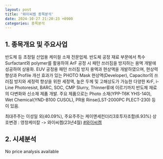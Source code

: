 ```yaml
---
layout: post
title: '와이씨켐 종목분석'
date: 2024-10-27 21:20:23 +0900
categories: 종목분석
---
```


## 1. 종목개요 및 주요사업

반도체 등 초정밀 산업용 케미컬 소재 전문업체. 반도체 공정 재료 부문에서 특수 Surfactant와 polymer를 활용하여 ArF 공정 시 패턴 쓰러짐을 방지하는 용액 개발에 성공하여 상용화. EUV 공정용 패턴 쓰러짐 방지 용액과 현상액을 개발하였으며, 현상력 향상과 Profile 개선 효과가 있는 PHOTO Mask 현상액(Developer), Capacitor의 쓰러짐 방지와 세정력 향상을 위한 세정액, 높은 두께 및 고해상도가 가능한 다양한 KrF, i-Line Photoresist, BARC, SOC, CMP Slurry, Thinner류에 이르기까지 반도체 재료의 다변화와 신소재 제품 개발. 주요 제품으로는 Photo 소재(YPP-T6K YHS-140), Wet Chemical(YND-B100 CUSOL), PR용 Rinse(LST-2000PC PLECT-230) 등이 있음.

최대주주는 이성일 외(40.09%), 주요주주는 케이앤세컨더리3호투자조합(6.93%) 상호변경 : 영창케미칼 -> 와이씨켐(23년4월)
[#와이씨켐](#)

## 2. 시세분석

No price analysis available
